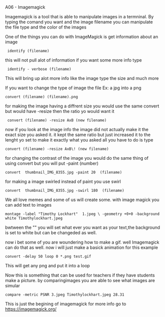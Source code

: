 A06 - Imagemagick

Imagemagick is a tool that is able to manipulate images in a termninal. By typing the comand you want and the  image 
filename you can manipulate the file type and the color of the images


One of the things you can do with ImageMagick is get information about an image
```
 identify (filename)
```
this will not pull alot of information if you want some more info type 
```
 identify - verbose (filename)
```
This will bring up alot more info like the image type the size and much more

If you want to change the type of image the file 
Ex: a jpg into a png 
```
convert (filename) (filename).png
```
for making the image having a diffrent size you would use the same convert but would have -resize then the ratio yo would want it

```
 convert (filename) -resize AxB (new filename)
```
now if you look at the image info the image did not actually make it the exact size you asked it.
it kept the same ratio but just increased it to the lenght yo set
to make it exactly what you asked all you have to do is type
```
convert (filename) -resize AxB\! (new filename)
```

for changing the contrast of the image you would do the same thing of using convert but you will put -paint (number)
```
convert  thumbnail_IMG_8355.jpg -paint 20  (filename)
```
for making a image swirled instead of paint you use swirl

```
convert  thumbnail_IMG_8355.jpg -swirl 180  (filename)
```
We all love memes and some of us will create some. with image magick you can add text to images 
```
montage -label "Timothy Lockhart"  1.jpeg \ -geometry +0+0 -background white Timothylockhart.jpeg
```
bwtween the "" you will set what ever you want as your text,the background is set to white but can be changeded as well.

now i bet some of you are woundering how to make a gif. well Imagemagick can do that as well. now i will just make a basick animation for this example

```
convert -delay 50 loop 0 *.png test.gif
```
This will get any png and put it into a loop 

Now this is something that can be used for teachers if they have students make a picture. by comparingimages you are able to see what images are simular
```
compare -metric PSNR 3.jpeg Timothylockhart.jpeg 28.31
```



This is just the begining of imagemagick for more info go to https://imagemagick.org/
